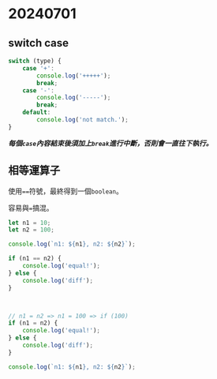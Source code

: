 # 20240701

## switch case

```js
switch (type) {
    case '+':
        console.log('+++++');
        break;
    case '-':
        console.log('-----');
        break;
    default:
        console.log('not match.');
}
```

***每個`case`內容結束後須加上`break`進行中斷，否則會一直往下執行。***


## 相等運算子

使用`==`符號，最終得到一個`boolean`。

容易與`=`搞混。

```js
let n1 = 10;
let n2 = 100;

console.log(`n1: ${n1}, n2: ${n2}`);

if (n1 == n2) {
    console.log('equal!');
} else {
    console.log('diff');
}



// n1 = n2 => n1 = 100 => if (100)
if (n1 = n2) {
    console.log('equal!');
} else {
    console.log('diff');
}

console.log(`n1: ${n1}, n2: ${n2}`);
```